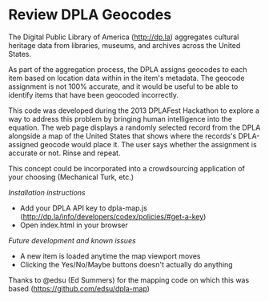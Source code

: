 Review DPLA Geocodes
==================
                    
The Digital Public Library of America (http://dp.la) aggregates cultural heritage data from libraries, museums, and archives across the United States. 

As part of the aggregation process, the DPLA assigns geocodes to each item based on location data within in the item's metadata. The geocode assignment is not 100% accurate, and it would be useful to be able to identify items that have been geocoded incorrectly. 

This code was developed during the 2013 DPLAFest Hackathon to explore a way to address this problem by bringing human intelligence into the equation. The web page displays a randomly selected record from the DPLA alongside a map of the United States that shows where the records's DPLA-assigned geocode would place it. The user says whether the assignment is accurate or not. Rinse and repeat.
                                           
This concept could be incorporated into a crowdsourcing application of your choosing (Mechanical Turk, etc.)

*Installation instructions*

* Add your DPLA API key to dpla-map.js (http://dp.la/info/developers/codex/policies/#get-a-key)
* Open index.html in your browser

*Future development and known issues*

* A new item is loaded anytime the map viewport moves
* Clicking the Yes/No/Maybe buttons doesn't actually do anything
                                                                                                                                                              
Thanks to @edsu (Ed Summers) for the mapping code on which this was based (https://github.com/edsu/dpla-map)

